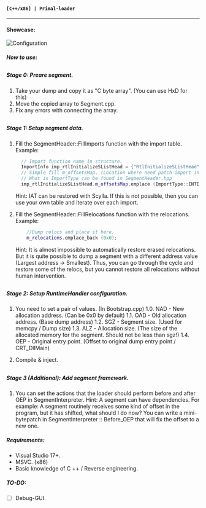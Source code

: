 #### ```[C++/x86] | Primal-loader```
___

#### Showcase:

![Configuration](https://i.imgur.com/qX7egWI.png)

####
##### How to use:
 
  ##
  ##### Stage 0: Preare segment.
  ###
  
  1. Take your dump and copy it as "C byte array". (You can use HxD for this)
  2. Move the copied array to Segment.cpp.
  3. Fix any errors with connecting the array.
  
  ##
  ##### Stage 1: Setup segment data.
  ###

  1. Fill the SegmentHeader::FillImports function with the import table.
     Example:
     ```cpp
       // Import function name in structure.
       ImportInfo imp_rtlInitializeSListHead = {"RtlInitializeSListHead"};
       // Simple fill m_offsetsMap. (Location where need patch import in segment)
       // What is ImportType can be found in SegmentHeader.hpp
       imp_rtlInitializeSListHead.m_offsetsMap.emplace (ImportType::INTERNAL, 0x0);
     ```
     Hint: IAT can be restored with Scylla. If this is not possible, then you can use your own table and iterate over each import.
     
  2. Fill the SegmentHeader::FillRelocations function with the relocations.
    Example: 
     ```cpp
         //Dump relocs and place it here.
         m_relocations.emplace_back (0x0);
     ```
     Hint: It is almost impossible to automatically restore erased relocations. But it is quite possible to dump a segment with a different address value (Largest address -> Smallest). Thus, you can go through the cycle and restore some of the relocs, but you cannot restore all relocations without human intervention.
  
   ##
   ##### Stage 2: Setup RuntimeHandler configuration.
   ###
   
   1. You need to set a pair of values. (In Bootstrap.cpp)
    1.0. NAD - New allocation address. (Can be 0x0 by default)
    1.1. ОАD - Old allocation address. (Base dump address)
    1.2. SGZ - Segment size. (Used for memcpy / Dump size)
    1.3. ALZ - Allocation size. (The size of the allocated memory for the segment. Should not be less than sgz!)
    1.4. OEP - Original entry point. (Offset to original dump entry point / CRT_DllMain)
  
  2. Compile & inject.

  ##
  ##### Stage 3 (Additional): Add segment framework.     
  ###
  
   1. You can set the actions that the loader should perform before and after OEP in SegmentInterpreter.
Hint: A segment can have dependencies. For example: A segment routinely receives some kind of offset in the program, but it has shifted, what should I do now? You can write a mini-bytepatch in SegmentInterpreter :: Before_OEP that will fix the offset to a new one.
  
####
##### Requirements:
 - Visual Studio 17+.
 - MSVC. (x86)
 - Basic knowledge of C ++ / Reverse engineering.

####
##### TO-DO:
 - [ ] Debug-GUI.
